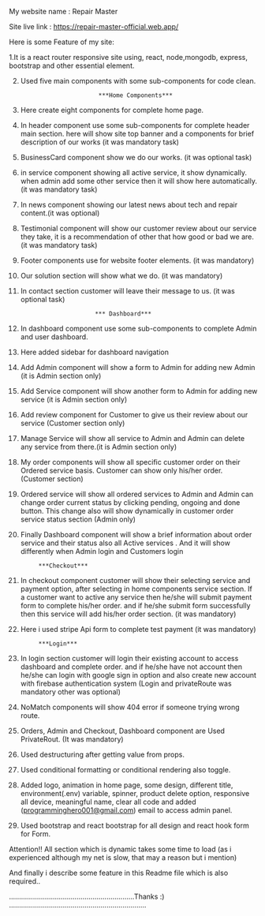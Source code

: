 My website name : Repair Master

Site live link : https://repair-master-official.web.app/

Here is some Feature of my site: 

1.It is a react router responsive site using, react, node,mongodb, express, bootstrap and other essential element.

2. Used five main components with some sub-components for code clean.

                             ***Home Components***

1. Here create eight components for complete home page.

2. In header component use some sub-components for complete header main section. here will show site top banner and a components for brief description of our works (it was mandatory task)

3. BusinessCard component show we do our works. (it was optional task)

4. in service  component showing all active service, it show dynamically. when admin add some other service then it will show here automatically. (it was mandatory task)

5. In news component showing our latest news about tech and repair content.(it was optional)

6. Testimonial component will show our customer review about our service they take, it is a recommendation of other that how good or bad we are.(it was mandatory task)

7. Footer components use for website footer elements. (it was mandatory)

8. Our solution section will show what we do. (it was mandatory)

9. In contact section customer will leave their message to us. (it was optional task)


                            *** Dashboard***

1. In dashboard component use some sub-components to complete Admin and user dashboard.

2. Here added sidebar for dashboard navigation

3. Add Admin component will show a form to Admin for adding new Admin (it is Admin section only)

4. Add Service component will show another form to Admin for adding new service (it is Admin section only)

5. Add review component for Customer to give us their review about our service (Customer section only)

6. Manage Service will show all service to Admin and Admin can delete any service from there.(it is Admin section only)

7. My order components will show all specific customer order on their Ordered service basis. Customer can show only his/her order. (Customer section)

8. Ordered service will show all ordered services to Admin and Admin can change order current status by clicking pending, ongoing and done button. This change also will show dynamically in customer order service status section (Admin only)

9. Finally Dashboard component will show a brief information about order service and their status also all Active services . And it will show differently when Admin login and Customers login


            ***Checkout***

1. In checkout component customer will show their selecting service and payment option, after selecting in home components service section.  If a customer want to active any service then he/she will submit payment form to complete his/her order. and if he/she submit form successfully then this service will add his/her order section. (it was mandatory)

2. Here i used stripe Api form to complete test payment (it was mandatory)

            ***Login***

1. In login section customer will login their existing account to access dashboard and complete order. and if he/she have not account then he/she can login with google sign in option and also create new account with firebase authentication system (Login and privateRoute was mandatory other was optional)




1. NoMatch components will show 404 error if someone trying wrong route.

2. Orders, Admin and Checkout, Dashboard component are Used PrivateRout. (It was mandatory)

3. Used destructuring after getting value from props.

4. Used conditional formatting or conditional rendering also toggle.

5. Added logo, animation in home page, some design, different title, environment(.env) variable, spinner, product delete option, responsive all device, meaningful name, clear all code and added (programminghero001@gmail.com) email to access admin panel.

6. Used bootstrap and react bootstrap for all design and react hook form for Form.


Attention!! All section which is dynamic takes some time to load (as i experienced although my net is slow, that may a reason but i mention) 


And finally i describe some feature in this Readme file which is also required..

...............................................................Thanks :) .....................................................................






